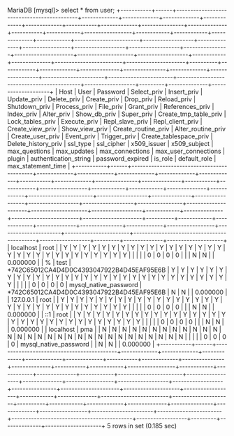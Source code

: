 MariaDB [mysql]> select * from user;
+-----------+------+-------------------------------------------+-------------+-------------+-------------+-------------+-------------+-----------+-------------+---------------+--------------+-----------+------------+-----------------+------------+------------+--------------+------------+-----------------------+------------------+--------------+-----------------+------------------+------------------+----------------+---------------------+--------------------+------------------+------------+--------------+------------------------+---------------------+----------+------------+-------------+--------------+---------------+-------------+-----------------+----------------------+-----------------------+-------------------------------------------+------------------+---------+--------------+--------------------+
| Host      | User | Password                                  | Select_priv | Insert_priv | Update_priv | Delete_priv | Create_priv | Drop_priv | Reload_priv | Shutdown_priv | Process_priv | File_priv | Grant_priv | References_priv | Index_priv | Alter_priv | Show_db_priv | Super_priv | Create_tmp_table_priv | Lock_tables_priv | Execute_priv | Repl_slave_priv | Repl_client_priv | Create_view_priv | Show_view_priv | Create_routine_priv | Alter_routine_priv | Create_user_priv | Event_priv | Trigger_priv | Create_tablespace_priv | Delete_history_priv | ssl_type | ssl_cipher | x509_issuer | x509_subject | max_questions | max_updates | max_connections | max_user_connections | plugin                | authentication_string                     | password_expired | is_role | default_role | max_statement_time |
+-----------+------+-------------------------------------------+-------------+-------------+-------------+-------------+-------------+-----------+-------------+---------------+--------------+-----------+------------+-----------------+------------+------------+--------------+------------+-----------------------+------------------+--------------+-----------------+------------------+------------------+----------------+---------------------+--------------------+------------------+------------+--------------+------------------------+---------------------+----------+------------+-------------+--------------+---------------+-------------+-----------------+----------------------+-----------------------+-------------------------------------------+------------------+---------+--------------+--------------------+
| localhost | root |                                           | Y           | Y           | Y           | Y           | Y           | Y         | Y           | Y             | Y            | Y         | Y          | Y               | Y          | Y          | Y            | Y          | Y                     | Y                | Y            | Y               | Y                | Y                | Y              | Y                   | Y                  | Y                | Y          | Y            | Y                      | Y                   |          |            |             |              |             0 |           0 |               0 |                    0 |                       |                                           | N                | N       |              |           0.000000 |
| %         | test | *742C65012CA4D4D0C4393047922B4D45EAF95E6B | Y           | Y           | Y           | Y           | Y           | Y         | Y           | Y             | Y            | Y         | Y          | Y               | Y          | Y          | Y            | Y          | Y                     | Y                | Y            | Y               | Y                | Y                | Y              | Y                   | Y                  | Y                | Y          | Y            | Y                      | Y                   |          |            |             |              |             0 |           0 |               0 |                    0 | mysql_native_password | *742C65012CA4D4D0C4393047922B4D45EAF95E6B | N                | N       |              |           0.000000 |
| 127.0.0.1 | root |                                           | Y           | Y           | Y           | Y           | Y           | Y         | Y           | Y             | Y            | Y         | Y          | Y               | Y          | Y          | Y            | Y          | Y                     | Y                | Y            | Y               | Y                | Y                | Y              | Y                   | Y                  | Y                | Y          | Y            | Y                      | Y                   |          |            |             |              |             0 |           0 |               0 |                    0 |                       |                                           | N                | N       |              |           0.000000 |
| ::1       | root |                                           | Y           | Y           | Y           | Y           | Y           | Y         | Y           | Y             | Y            | Y         | Y          | Y               | Y          | Y          | Y            | Y          | Y                     | Y                | Y            | Y               | Y                | Y                | Y              | Y                   | Y                  | Y                | Y          | Y            | Y                      | Y                   |          |            |             |              |             0 |           0 |               0 |                    0 |                       |                                           | N                | N       |              |           0.000000 |
| localhost | pma  |                                           | N           | N           | N           | N           | N           | N         | N           | N             | N            | N         | N          | N               | N          | N          | N            | N          | N                     | N                | N            | N               | N                | N                | N              | N                   | N                  | N                | N          | N            | N                      | N                   |          |            |             |              |             0 |           0 |               0 |                    0 | mysql_native_password |                                           | N                | N       |              |           0.000000 |
+-----------+------+-------------------------------------------+-------------+-------------+-------------+-------------+-------------+-----------+-------------+---------------+--------------+-----------+------------+-----------------+------------+------------+--------------+------------+-----------------------+------------------+--------------+-----------------+------------------+------------------+----------------+---------------------+--------------------+------------------+------------+--------------+------------------------+---------------------+----------+------------+-------------+--------------+---------------+-------------+-----------------+----------------------+-----------------------+-------------------------------------------+------------------+---------+--------------+--------------------+
5 rows in set (0.185 sec)
